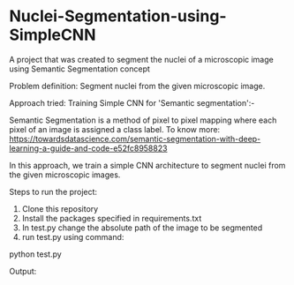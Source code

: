# Nuclei-Segmentation-using-SimpleCNN
A project that was created to segment the nuclei of a microscopic image using Semantic Segmentation concept

Problem definition: 
Segment nuclei from the given microscopic image.

Approach tried:
Training Simple CNN for 'Semantic segmentation':-	

Semantic Segmentation is a method of pixel to pixel mapping where each pixel of an image is assigned a class label.
To know more: https://towardsdatascience.com/semantic-segmentation-with-deep-learning-a-guide-and-code-e52fc8958823

In this approach, we train a simple CNN architecture to segment nuclei from the given microscopic images.

Steps to run the project:

1) Clone this repository
2) Install the packages specified in requirements.txt
3) In test.py change the absolute path of the image to be segmented
4) run test.py using command:

python test.py

Output: 
